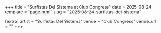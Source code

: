 +++
title = "Surfistas Del Sistema at Club Congress"
date = 2025-08-24
template = "page.html"
slug = "2025-08-24-surfistas-del-sistema"

[extra]
artist = "Surfistas Del Sistema"
venue = "Club Congress"
venue_url = ""
+++
